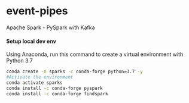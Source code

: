 # event-pipes
Apache Spark - PySpark with Kafka


#### Setup local dev env
Using Anaconda, run this command to create a virtual environment with Python 3.7
```bash
conda create -n sparks -c conda-forge python=3.7 -y
#Activate the environment
conda activate sparks
conda install -c conda-forge pyspark
conda install -c conda-forge findspark
```

